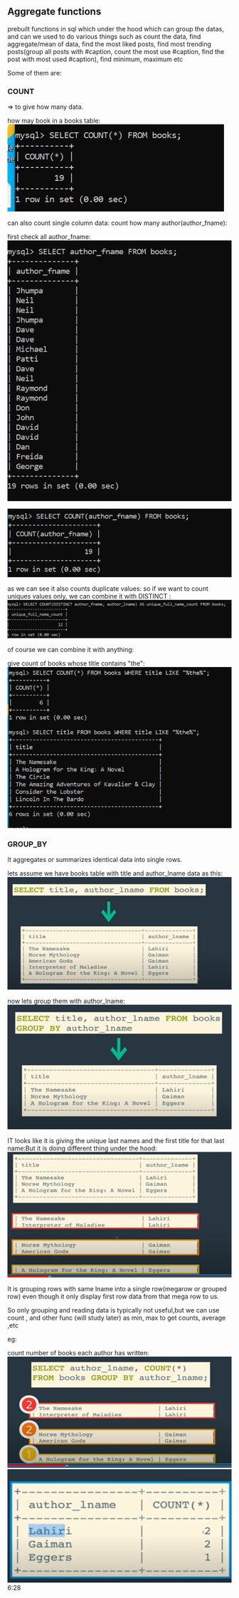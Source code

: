 ## Aggregate functions

prebuilt functions in sql which under the hood which can group the datas, and can we used to do various things such as count the data, find aggregate/mean of data, find the most liked posts, find most trending posts(group all posts with #caption, count the most use #caption, find the post with most used #caption), find minimum, maximum etc

Some of them are:

### COUNT

=> to give how many data.

how may book in a books table:
![Alt text](image-146.png)

can also count single column data:
count how many author(author_fname):

first check all author_fname:
![Alt text](image-147.png)

![Alt text](image-148.png)

as we can see it also counts duplicate values:
so if we want to count uniques values only, we can combine it with DISTINCT :
![Alt text](image-149.png)

of course we can combine it with anything:

give count of books whose title contains "the":
![Alt text](image-150.png)

### GROUP_BY

It aggregates or summarizes identical data into single rows.

lets assume we have books table with title and author_lname data as this:
![Alt text](image-151.png)

now lets group them with author_lname:
![Alt text](image-152.png)

IT looks like it is giving the unique last names and the first title for that last name:But it is doing different thing under the hood:
![Alt text](image-153.png)

It is grouping rows with same lname into a single row(megarow or grouped row) even though it only display first row data from that mega row to us.

So only grouping and reading data is typically not useful,but we can use count , and other func (will study later) as min, max to get counts, average ,etc

eg:

count number of books each author has written:
![Alt text](image-154.png)
![Alt text](image-155.png)
6:28
